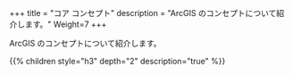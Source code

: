+++
title = "コア コンセプト"
description = "ArcGIS のコンセプトについて紹介します。"
Weight=7
+++

ArcGIS のコンセプトについて紹介します。<br/>
<!--
<span style="font-size: 75%">出典：ArcGIS for Developers ([ArcGIS Core Concepts](https://developers.arcgis.com/documentation/#core-concepts))</span>
-->

{{% children style="h3" depth="2" description="true" %}}